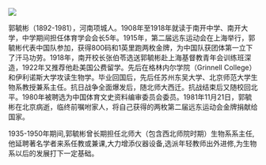 ![](https://s2.loli.net/2022/08/31/nFEGRmgi2AsBUDv.png)

郭毓彬（1892-1981），河南项城人。1908年至1918年就读于南开中学、南开大学，中学期间担任体育学会会长5年。1915年，第二届远东运动会在上海举行，郭毓彬代表中国队参加，获得800码和1英里跑两枚金牌，为中国队获团体第一立下了汗马功劳。1918年，南开校长张伯苓选送郭毓彬赴上海基督教青年会训练班深造，1922年又推荐他赴美国公费留学。先后在格林内尔学院（Grinnell College）和伊利诺斯大学攻读生物学。毕业回国后，先后任苏州东吴大学、北京师范大学生物系教授兼系主任。抗日战争全面爆发后，随北师大西迁。抗战结束后又随校回北平。1980年被聘选为中国体育文史资料编审委员会委员。1981年11月21日，郭毓彬在北京病逝，临终前嘱咐家人，将自己获得的两枚第二届远东运动会金牌捐献给国家。

1935-1950年期间,郭毓彬曾长期担任北师大（包含西北师院时期）生物系系主任,他延聘著名学者来系任教或兼课,大力增添仪器设备,选派年轻教师出外进修,为生物系以后的发展打下一定基础。